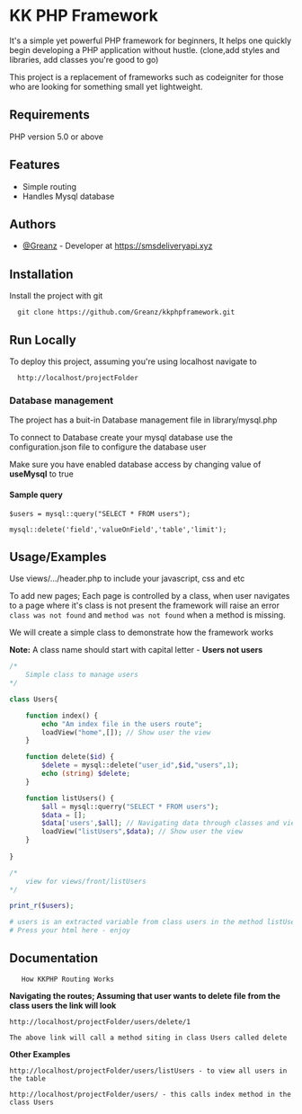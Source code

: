 
# KK PHP Framework

It's a simple yet powerful PHP framework for beginners, It helps one quickly begin developing a PHP application without hustle. (clone,add styles and libraries, add classes you're good to go)

This project is a replacement of frameworks such as codeigniter for those who are looking for something small yet lightweight.

## Requirements
PHP version 5.0 or above


## Features
- Simple routing
- Handles Mysql database


## Authors

- [@Greanz](https://www.github.com/Greanz) -  Developer at https://smsdeliveryapi.xyz


## Installation

Install the project with git

```git
  git clone https://github.com/Greanz/kkphpframework.git
```

## Run Locally

To deploy this project, assuming you're using localhost navigate to

```Natigate to
  http://localhost/projectFolder
```

### Database management
The project has a buit-in Database management file in library/mysql.php

To connect to Database create your mysql database use the configuration.json file to configure the database user

Make sure you have enabled database access by changing value of **useMysql** to true

#### Sample query

``$users = mysql::query("SELECT * FROM users");``

``mysql::delete('field','valueOnField','table','limit');``
## Usage/Examples
Use views/.../header.php to include your javascript, css and etc

To add new pages; Each page is controlled by a class, when user navigates to a page where it's class is not present the framework will raise an error ``class was not found`` and ``method was not found`` when a method is missing.

We will create a simple class to demonstrate how the framework works

**Note:** A class name should start with capital letter - **Users not users**
```php
/*
    Simple class to manage users
*/

class Users{

    function index() {
        echo "Am index file in the users route";
        loadView("home",[]); // Show user the view
    }

    function delete($id) {
        $delete = mysql::delete("user_id",$id,"users",1);
        echo (string) $delete;
    }

    function listUsers() {
        $all = mysql::querry("SELECT * FROM users");
        $data = [];
        $data['users',$all]; // Navigating data through classes and views
        loadView("listUsers",$data); // Show user the view
    }
    
}
```

```php
/*
    view for views/front/listUsers
*/

print_r($users);

# users is an extracted variable from class users in the method listUsers array $data
# Press your html here - enjoy

```


## Documentation

```
   How KKPHP Routing Works
```

__Navigating the routes; Assuming that user wants to delete file from the class users the link will look__
```
http://localhost/projectFolder/users/delete/1 

The above link will call a method siting in class Users called delete
```

**Other Examples**
```
http://localhost/projectFolder/users/listUsers - to view all users in the table
```
```
http://localhost/projectFolder/users/ - this calls index method in the class Users
```